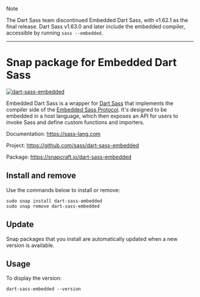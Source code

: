 > [!Note]
> The Dart Sass team discontinued Embedded Dart Sass, with v1.62.1 as the final release. Dart Sass v1.63.0 and later include the embedded compiler, accessible by running `sass --embedded`.

---

# Snap package for Embedded Dart Sass

[![dart-sass-embedded](https://snapcraft.io/dart-sass-embedded/badge.svg)](https://snapcraft.io/dart-sass-embedded)

Embedded Dart Sass is a wrapper for [Dart Sass] that implements the compiler side of the [Embedded Sass Protocol]. It's designed to be embedded in a host language, which then exposes an API for users to invoke Sass and define custom functions and importers.

Documentation: <https://sass-lang.com>

Project: <https://github.com/sass/dart-sass-embedded>

Package: <https://snapcraft.io/dart-sass-embedded>

## Install and remove

Use the commands below to install or remove:

```text
sudo snap install dart-sass-embedded
sudo snap remove dart-sass-embedded
```

## Update

Snap packages that you install are automatically updated when a new version is available.

## Usage

To display the version:

```text
dart-sass-embedded --version
```

[Dart Sass]: https://sass-lang.com/dart-sass
[Embedded Sass Protocol]: https://github.com/sass/sass/blob/main/spec/embedded-protocol.md
